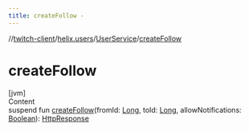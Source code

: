 ```yaml
---
title: createFollow -
---
```

//[twitch-client](../../index.md)/[helix.users](../index.md)/[UserService](index.md)/[createFollow](create-follow.md)



# createFollow  
[jvm]  
Content  
suspend fun [createFollow](create-follow.md)(fromId: [Long](https://kotlinlang.org/api/latest/jvm/stdlib/kotlin/-long/index.html), toId: [Long](https://kotlinlang.org/api/latest/jvm/stdlib/kotlin/-long/index.html), allowNotifications: [Boolean](https://kotlinlang.org/api/latest/jvm/stdlib/kotlin/-boolean/index.html)): [HttpResponse]()  



